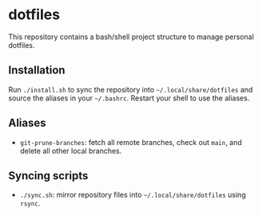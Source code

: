 # dotfiles

This repository contains a bash/shell project structure to manage personal dotfiles.

## Installation
Run `./install.sh` to sync the repository into `~/.local/share/dotfiles` and source the aliases in your `~/.bashrc`. Restart your shell to use the aliases.

## Aliases
- `git-prune-branches`: fetch all remote branches, check out `main`, and delete all other local branches.

## Syncing scripts
- `./sync.sh`: mirror repository files into `~/.local/share/dotfiles` using `rsync`.
